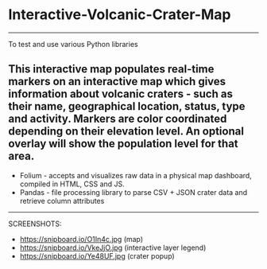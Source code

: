 # Interactive-Volcanic-Crater-Map
--------
To test and use various Python libraries

This interactive map populates real-time markers on an interactive map which gives information about volcanic craters - such as their name, geographical location, status, type and activity. Markers are color coordinated depending on their elevation level. An optional overlay will show the population level for that area.
--------
 - Folium - accepts and visualizes raw data in a physical map dashboard, compiled in HTML, CSS and JS. 
 - Pandas - file processing library to parse CSV + JSON crater data and retrieve column attributes
--------
SCREENSHOTS:

- https://snipboard.io/O1In4c.jpg (map)
- https://snipboard.io/VkeJjO.jpg (interactive layer legend)
- https://snipboard.io/Ye48UF.jpg (crater popup)


